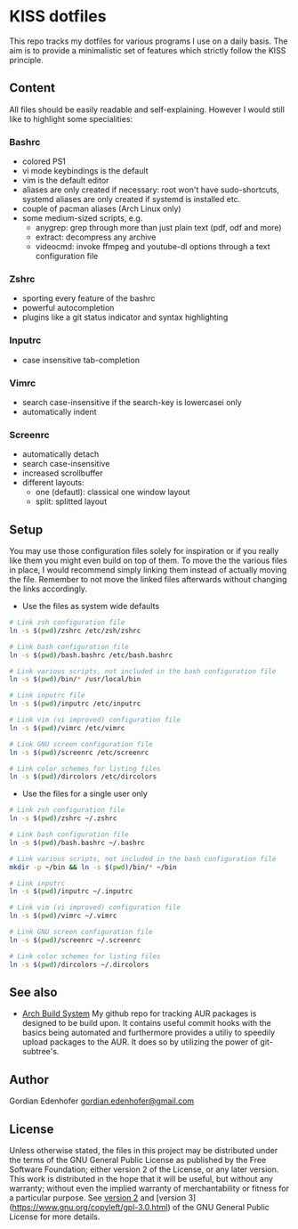 # KISS dotfiles
This repo tracks my dotfiles for various programs I use on a daily basis. The aim is to provide a minimalistic set of features which strictly follow the KISS principle.

## Content
All files should be easily readable and self-explaining. However I would still like to highlight some specialities:

### Bashrc
* colored PS1
* vi mode keybindings is the default
* vim is the default editor
* aliases are only created if necessary: root won't have sudo-shortcuts, systemd aliases are only created if systemd is installed etc.
* couple of pacman aliases (Arch Linux only)
* some medium-sized scripts, e.g.
	* anygrep: grep through more than just plain text (pdf, odf and more)
	* extract: decompress any archive
	* videocmd: invoke ffmpeg and youtube-dl options through a text configuration file

### Zshrc
* sporting every feature of the bashrc
* powerful autocompletion
* plugins like a git status indicator and syntax highlighting

### Inputrc
* case insensitive tab-completion

### Vimrc
* search case-insensitive if the search-key is lowercasei only
* automatically indent

### Screenrc
* automatically detach
* search case-insensitive
* increased scrollbuffer
* different layouts:
	* one (defautl): classical one window layout
	* split: splitted layout

## Setup
You may use those configuration files solely for inspiration or if you really like them you might even build on top of them. To move the the various files in place, I would recommend simply linking them instead of actually moving the file. Remember to not move the linked files afterwards without changing the links accordingly.

* Use the files as system wide defaults
```bash
# Link zsh configuration file
ln -s $(pwd)/zshrc /etc/zsh/zshrc

# Link bash configuration file
ln -s $(pwd)/bash.bashrc /etc/bash.bashrc

# Link various scripts, not included in the bash configuration file
ln -s $(pwd)/bin/* /usr/local/bin

# Link inputrc file
ln -s $(pwd)/inputrc /etc/inputrc

# Link vim (vi improved) configuration file
ln -s $(pwd)/vimrc /etc/vimrc

# Link GNU screen configuration file
ln -s $(pwd)/screenrc /etc/screenrc

# Link color schemes for listing files
ln -s $(pwd)/dircolors /etc/dircolors
```

* Use the files for a single user only
```bash
# Link zsh configuration file
ln -s $(pwd)/zshrc ~/.zshrc

# Link bash configuration file
ln -s $(pwd)/bash.bashrc ~/.bashrc

# Link various scripts, not included in the bash configuration file
mkdir -p ~/bin && ln -s $(pwd)/bin/* ~/bin

# Link inputrc
ln -s $(pwd)/inputrc ~/.inputrc

# Link vim (vi improved) configuration file
ln -s $(pwd)/vimrc ~/.vimrc

# Link GNU screen configuration file
ln -s $(pwd)/screenrc ~/.screenrc

# Link color schemes for listing files
ln -s $(pwd)/dircolors ~/.dircolors
```

## See also

* [Arch Build System](https://github.com/Edenhofer/abs) My github repo for tracking AUR packages is designed to be build upon. It contains useful commit hooks with the basics being automated and furthermore provides a utiliy to speedily upload packages to the AUR. It does so by utilizing the power of git-subtree's.

## Author

Gordian Edenhofer <gordian.edenhofer@gmail.com>

## License

Unless otherwise stated, the files in this project may be distributed under the terms of the GNU General Public License as published by the Free Software Foundation; either version 2 of the License, or any later version. This work is distributed in the hope that it will be useful, but without any warranty; without even the implied warranty of merchantability or fitness for a particular purpose. See [version 2](https://www.gnu.org/licenses/old-licenses/gpl-2.0.html) and [version 3] (https://www.gnu.org/copyleft/gpl-3.0.html) of the GNU General Public License for more details.
